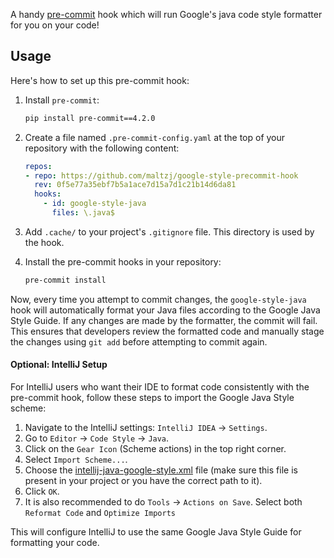 A handy [pre-commit](http://pre-commit.com/) hook which will run Google's java code style formatter for you on your code!

## Usage

Here's how to set up this pre-commit hook:

1.  Install `pre-commit`:
    ```bash
    pip install pre-commit==4.2.0
    ```

2.  Create a file named `.pre-commit-config.yaml` at the top of your repository with the following content:
    ```yaml
    repos:
    - repo: https://github.com/maltzj/google-style-precommit-hook
      rev: 0f5e77a35ebf7b5a1ace7d15a7d1c21b14d6da81
      hooks:
        - id: google-style-java
          files: \.java$
    ```

3.  Add `.cache/` to your project's `.gitignore` file. This directory is used by the hook.

4.  Install the pre-commit hooks in your repository:
    ```bash
    pre-commit install
    ```

Now, every time you attempt to commit changes, the `google-style-java` hook will automatically format your Java files according to the Google Java Style Guide. If any changes are made by the formatter, the commit will fail. This ensures that developers review the formatted code and manually stage the changes using `git add` before attempting to commit again.

#### Optional: IntelliJ Setup

For IntelliJ users who want their IDE to format code consistently with the pre-commit hook, follow these steps to import the Google Java Style scheme:

1.  Navigate to the IntelliJ settings: `IntelliJ IDEA` -> `Settings`.
2.  Go to `Editor` -> `Code Style` -> `Java`.
3.  Click on the `Gear Icon` (Scheme actions) in the top right corner.
4.  Select `Import Scheme...`.
5.  Choose the [intellij-java-google-style.xml](./intellij-java-google-style.xml) file (make sure this file is present in your project or you have the correct path to it).
6.  Click `OK`.
7.  It is also recommended to do `Tools` -> `Actions on Save`. Select both `Reformat Code` and `Optimize Imports`

This will configure IntelliJ to use the same Google Java Style Guide for formatting your code.
